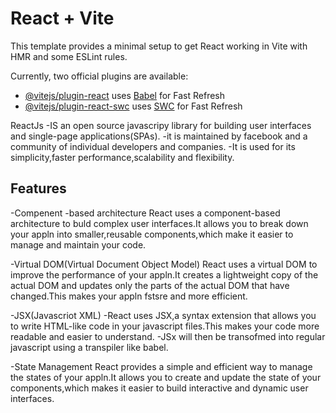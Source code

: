 # React + Vite

This template provides a minimal setup to get React working in Vite with HMR and some ESLint rules.

Currently, two official plugins are available:

- [@vitejs/plugin-react](https://github.com/vitejs/vite-plugin-react/blob/main/packages/plugin-react/README.md) uses [Babel](https://babeljs.io/) for Fast Refresh
- [@vitejs/plugin-react-swc](https://github.com/vitejs/vite-plugin-react-swc) uses [SWC](https://swc.rs/) for Fast Refresh



ReactJs
-IS an open source javascripy library for building user interfaces and single-page applications(SPAs).
-it is maintained by facebook and a community of individual developers and companies.
-It is used for its simplicity,faster performance,scalability and flexibility.


## Features
-Compenent -based architecture
    React uses a component-based architecture to buld complex user interfaces.It allows you to break down your appln into smaller,reusable components,which make it easier to manage and maintain your code.

-Virtual DOM(Virtual Document Object Model)
    React uses a virtual DOM to improve the performance of your appln.It creates a lightweight copy of the actual DOM and updates only the parts of the actual DOM that have changed.This makes your appln fstsre and more efficient.

-JSX(Javascriot XML)
    -React uses JSX,a syntax extension that allows you to write HTML-like code in your javascript files.This makes your code more readable and easier to understand.
    -JSx will then be transofmed into regular javascript using a transpiler like babel.

-State Management
    React provides a simple and efficient way to manage the states of your appln.It allows you to create and update the state of your components,which makes it easier to build interactive and dynamic user interfaces.
           


